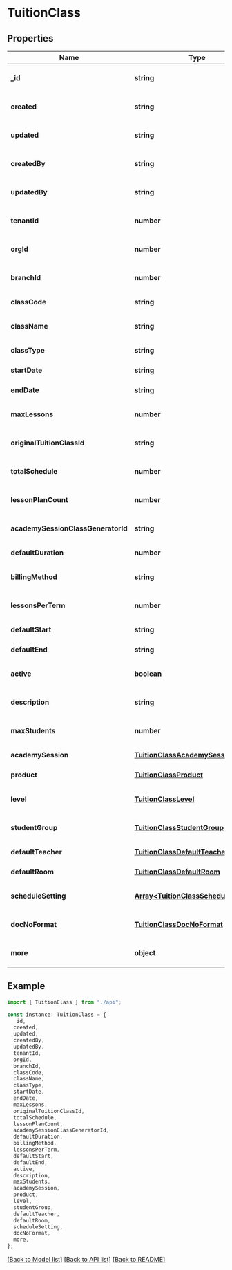 # TuitionClass

## Properties

| Name                               | Type                                                                           | Description | Notes                             |
| ---------------------------------- | ------------------------------------------------------------------------------ | ----------- | --------------------------------- |
| **\_id**                           | **string**                                                                     |             | [optional] [default to undefined] |
| **created**                        | **string**                                                                     |             | [optional] [default to undefined] |
| **updated**                        | **string**                                                                     |             | [optional] [default to undefined] |
| **createdBy**                      | **string**                                                                     |             | [optional] [default to undefined] |
| **updatedBy**                      | **string**                                                                     |             | [optional] [default to undefined] |
| **tenantId**                       | **number**                                                                     |             | [optional] [default to undefined] |
| **orgId**                          | **number**                                                                     |             | [optional] [default to undefined] |
| **branchId**                       | **number**                                                                     |             | [optional] [default to undefined] |
| **classCode**                      | **string**                                                                     |             | [default to undefined]            |
| **className**                      | **string**                                                                     |             | [optional] [default to undefined] |
| **classType**                      | **string**                                                                     |             | [default to undefined]            |
| **startDate**                      | **string**                                                                     |             | [default to undefined]            |
| **endDate**                        | **string**                                                                     |             | [default to undefined]            |
| **maxLessons**                     | **number**                                                                     |             | [optional] [default to undefined] |
| **originalTuitionClassId**         | **string**                                                                     |             | [optional] [default to undefined] |
| **totalSchedule**                  | **number**                                                                     |             | [optional] [default to undefined] |
| **lessonPlanCount**                | **number**                                                                     |             | [optional] [default to undefined] |
| **academySessionClassGeneratorId** | **string**                                                                     |             | [optional] [default to undefined] |
| **defaultDuration**                | **number**                                                                     |             | [default to undefined]            |
| **billingMethod**                  | **string**                                                                     |             | [optional] [default to undefined] |
| **lessonsPerTerm**                 | **number**                                                                     |             | [optional] [default to undefined] |
| **defaultStart**                   | **string**                                                                     |             | [default to undefined]            |
| **defaultEnd**                     | **string**                                                                     |             | [default to undefined]            |
| **active**                         | **boolean**                                                                    |             | [optional] [default to undefined] |
| **description**                    | **string**                                                                     |             | [optional] [default to undefined] |
| **maxStudents**                    | **number**                                                                     |             | [optional] [default to undefined] |
| **academySession**                 | [**TuitionClassAcademySession**](TuitionClassAcademySession.md)                |             | [default to undefined]            |
| **product**                        | [**TuitionClassProduct**](TuitionClassProduct.md)                              |             | [default to undefined]            |
| **level**                          | [**TuitionClassLevel**](TuitionClassLevel.md)                                  |             | [optional] [default to undefined] |
| **studentGroup**                   | [**TuitionClassStudentGroup**](TuitionClassStudentGroup.md)                    |             | [optional] [default to undefined] |
| **defaultTeacher**                 | [**TuitionClassDefaultTeacher**](TuitionClassDefaultTeacher.md)                |             | [default to undefined]            |
| **defaultRoom**                    | [**TuitionClassDefaultRoom**](TuitionClassDefaultRoom.md)                      |             | [default to undefined]            |
| **scheduleSetting**                | [**Array&lt;TuitionClassScheduleSetting&gt;**](TuitionClassScheduleSetting.md) |             | [optional] [default to undefined] |
| **docNoFormat**                    | [**TuitionClassDocNoFormat**](TuitionClassDocNoFormat.md)                      |             | [optional] [default to undefined] |
| **more**                           | **object**                                                                     |             | [optional] [default to undefined] |

## Example

```typescript
import { TuitionClass } from "./api";

const instance: TuitionClass = {
  _id,
  created,
  updated,
  createdBy,
  updatedBy,
  tenantId,
  orgId,
  branchId,
  classCode,
  className,
  classType,
  startDate,
  endDate,
  maxLessons,
  originalTuitionClassId,
  totalSchedule,
  lessonPlanCount,
  academySessionClassGeneratorId,
  defaultDuration,
  billingMethod,
  lessonsPerTerm,
  defaultStart,
  defaultEnd,
  active,
  description,
  maxStudents,
  academySession,
  product,
  level,
  studentGroup,
  defaultTeacher,
  defaultRoom,
  scheduleSetting,
  docNoFormat,
  more,
};
```

[[Back to Model list]](../README.md#documentation-for-models) [[Back to API list]](../README.md#documentation-for-api-endpoints) [[Back to README]](../README.md)
